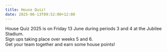 ```yaml
---
title: House Quiz!
date: 2025-06-13T09:52:00+12:00
---
```

House Quiz 2025 is on Friday 13 June during periods 3 and 4 at the Jubilee Stadium.  
Sign ups taking place over weeks 5 and 6.  
Get your team together and earn some house points!
